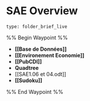 # SAE Overview
 
```ccard
type: folder_brief_live
```
 
%% Begin Waypoint %%
- **[[Base de Données]]**
- **[[Environement Economie]]**
- **[[PubCDI]]**
- **Quadtree**
- [[SAE1.06 et 04.odt]]
- **[[Sudoku]]**

%% End Waypoint %%

